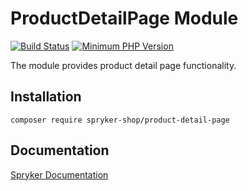 # ProductDetailPage Module
[![Build Status](https://travis-ci.org/spryker-shop/product-detail-page.svg)](https://travis-ci.org/spryker-shop/product-detail-page)
[![Minimum PHP Version](https://img.shields.io/badge/php-%3E%3D%207.3-8892BF.svg)](https://php.net/)

The module provides product detail page functionality.

## Installation

```
composer require spryker-shop/product-detail-page
```

## Documentation

[Spryker Documentation](https://academy.spryker.com)
